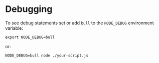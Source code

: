 # Debugging

To see debug statements set or add `bull` to the `NODE_DEBUG` environment variable:

```
export NODE_DEBUG=bull
```

or:

```
NODE_DEBUG=bull node ./your-script.js
```
